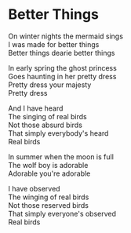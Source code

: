 # Better Things  

On winter nights the mermaid sings  
I was made for better things  
Better things dearie better things  

In early spring the ghost princess  
Goes haunting in her pretty dress  
Pretty dress your majesty  
Pretty dress  

And I have heard  
The singing of real birds  
Not those absurd birds  
That simply everybody's heard  
Real birds  

In summer when the moon is full  
The wolf boy is adorable  
Adorable you're adorable  

I have observed  
The winging of real birds  
Not those reserved birds  
That simply everyone's observed  
Real birds  
